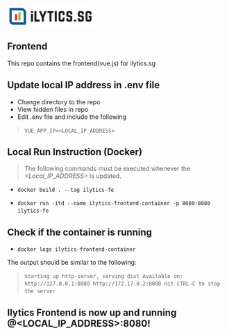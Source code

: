 <img src="logo.png" width="200">

## Frontend    

This repo contains the frontend(vue.js) for ilytics.sg 

## Update local IP address in .env file    

- Change directory to the repo
- View hidden files in repo
- Edit .env file and include the following
> `VUE_APP_IP=<LOCAL_IP_ADDRESS>`

## Local Run Instruction (Docker)  

> The following commands must be executed whenever the *<Local_IP_ADDRESS>* is updated.  

- `docker build . --tag ilytics-fe`
 
- `docker run -itd --name ilytics-frontend-container -p 8080:8080 ilytics-fe`  

## Check if the container is running 

- `docker logs ilytics-frontend-container`

The output should be similar to the following:
> `Starting up http-server, serving dist
Available on:
  http://127.0.0.1:8080
  http://172.17.0.2:8080
Hit CTRL-C to stop the server`

## Ilytics Frontend is now up and running @<LOCAL_IP_ADDRESS>:8080!




